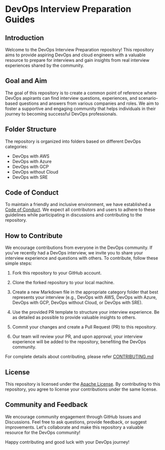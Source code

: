 # DevOps Interview Preparation Guides

## Introduction

Welcome to the DevOps Interview Preparation repository! This repository aims to provide aspiring DevOps and cloud engineers with a valuable resource to prepare for interviews and gain insights from real interview experiences shared by the community.

## Goal and Aim

The goal of this repository is to create a common point of reference where DevOps aspirants can find interview questions, experiences, and scenario-based questions and answers from various companies and roles. We aim to foster a supportive and engaging community that helps individuals in their journey to becoming successful DevOps professionals.


## Folder Structure

The repository is organized into folders based on different DevOps categories:

- DevOps with AWS
- DevOps with Azure
- DevOps with GCP
- DevOps without Cloud
- DevOps with SRE

## Code of Conduct

To maintain a friendly and inclusive environment, we have established a [Code of Conduct](CODE_OF_CONDUCT.md). We expect all contributors and users to adhere to these guidelines while participating in discussions and contributing to the repository.

## How to Contribute

We encourage contributions from everyone in the DevOps community. If you've recently had a DevOps interview, we invite you to share your interview experience and questions with others. To contribute, follow these simple steps:

1. Fork this repository to your GitHub account.

2. Clone the forked repository to your local machine.

3. Create a new Markdown file in the appropriate category folder that best represents your interview (e.g., DevOps with AWS, DevOps with Azure, DevOps with GCP, DevOps without Cloud, or DevOps with SRE).

4. Use the provided PR template to structure your interview experience. Be as detailed as possible to provide valuable insights to others.

5. Commit your changes and create a Pull Request (PR) to this repository.

6. Our team will review your PR, and upon approval, your interview experience will be added to the repository, benefiting the DevOps community.

For complete details about contributing, please refer [CONTRIBUTING.md](CONTRIBUTING.md)


## License

This repository is licensed under the [Apache License](LICENSE). By contributing to this repository, you agree to license your contributions under the same license.

## Community and Feedback

We encourage community engagement through GitHub Issues and Discussions. Feel free to ask questions, provide feedback, or suggest improvements. Let's collaborate and make this repository a valuable resource for the DevOps community!

Happy contributing and good luck with your DevOps journey!

